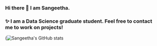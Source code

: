 ### Hi there 👋 I am Sangeetha.
### ✨ I am a Data Science graduate student. Feel free to contact me to work on projects!
<!--
**Sangeetha-007/Sangeetha-007** is a ✨ _special_ ✨ repository because its `README.md` (this file) appears on your GitHub profile.

Here are some ideas to get you started:

- 🔭 I’m currently working on ...
- 🌱 I’m currently learning ...
- 👯 I’m looking to collaborate on ...
- 🤔 I’m looking for help with ...
- 💬 Ask me about ...
- 📫 How to reach me: ...
- 😄 Pronouns: ...
- ⚡ Fun fact: ...


![Sangeetha's GitHub stats](https://github-readme-streak-stats.herokuapp.com/?user=your-github-username)
-->
(![Sangeetha's GitHub stats](https://github-readme-stats.vercel.app/api?username=Sangeetha-007&show_icons=true&theme=outrun&include_all_commits=true)

